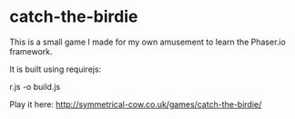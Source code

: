 # catch-the-birdie

This is a small game I made for my own amusement to learn the Phaser.io framework.

It is built using requirejs:

r.js -o build.js

Play it here: http://symmetrical-cow.co.uk/games/catch-the-birdie/
